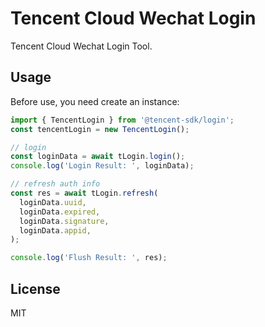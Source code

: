 # Tencent Cloud Wechat Login

Tencent Cloud Wechat Login Tool.

## Usage

Before use, you need create an instance:

```js
import { TencentLogin } from '@tencent-sdk/login';
const tencentLogin = new TencentLogin();

// login
const loginData = await tLogin.login();
console.log('Login Result: ', loginData);

// refresh auth info
const res = await tLogin.refresh(
  loginData.uuid,
  loginData.expired,
  loginData.signature,
  loginData.appid,
);

console.log('Flush Result: ', res);
```

## License

MIT
